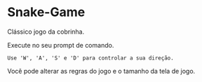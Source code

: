 # Snake-Game
Clássico jogo da cobrinha. 

Execute no seu prompt de comando.
```
Use 'W', 'A', 'S' e 'D' para controlar a sua direção.
```
Você pode alterar as regras do jogo e o tamanho da tela de jogo.
